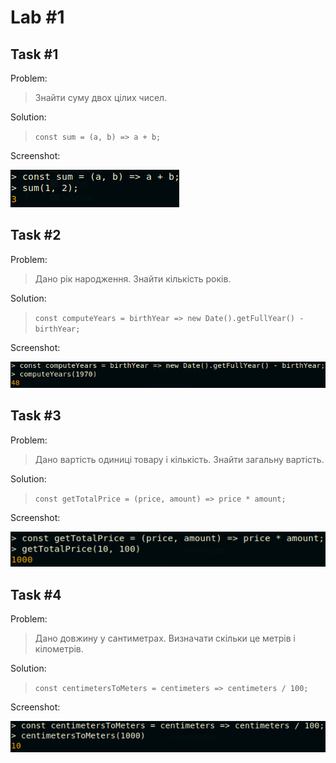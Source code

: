 [lab1_1_img]: ./images/lab1_1.png
[lab1_2_img]: ./images/lab1_2.png
[lab1_3_img]: ./images/lab1_3.png
[lab1_4_img]: ./images/lab1_4.png


Lab #1
======

**Task #1**
-----------

Problem:
>Знайти суму двох цілих чисел.

Solution:

>`const sum = (a, b) => a + b;`

Screenshot:

![lab1_1_img]

**Task #2**
-----------

Problem:
>Дано рік народження. Знайти кількість років.

Solution:

>`const computeYears = birthYear => new Date().getFullYear() - birthYear;`

Screenshot:

![lab1_2_img]

**Task #3**
-----------

Problem:
>Дано вартість одиниці товару і кількість. Знайти загальну вартість.

Solution:

>`const getTotalPrice = (price, amount) => price * amount;`

Screenshot:

![lab1_3_img]

**Task #4**
-----------

Problem:
>Дано довжину у сантиметрах. Визначати скільки це метрів і кілометрів.

Solution:

>`const centimetersToMeters = centimeters => centimeters / 100;`

Screenshot:

![lab1_4_img]